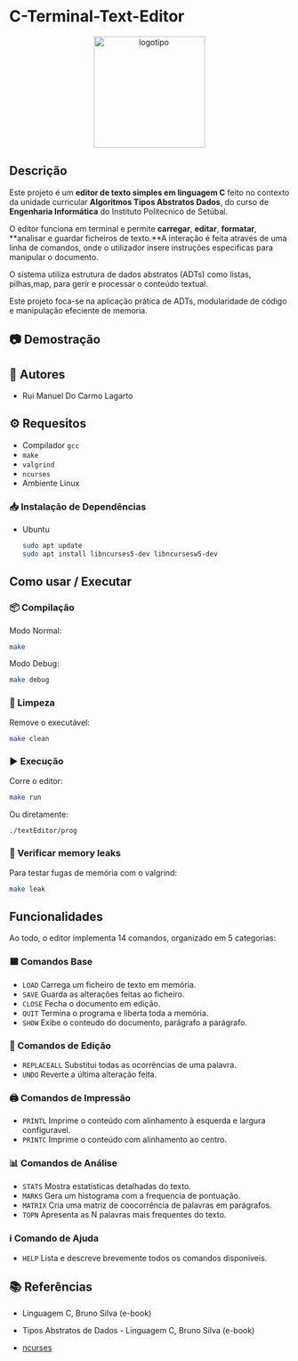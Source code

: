 # C-Terminal-Text-Editor

<p align = "center">
	<img src = "assets/logo.png" alt = "logotipo" width = "200"/>
</p>


## Descrição
Este projeto é um **editor de texto simples em linguagem C** feito no contexto da unidade curricular **Algoritmos Tipos Abstratos Dados**, do curso de **Engenharia Informática** do Instituto Politecnico de Setúbal.

O editor funciona em terminal e permite **carregar**, **editar**, **formatar**, **analisar e guardar ficheiros de texto.**A interação é feita através de uma linha de comandos, onde o utilizador insere instruções especificas para manipular o documento.

O sistema utiliza estrutura de dados abstratos (ADTs) como listas, pilhas,map, para gerir e processar o conteúdo textual.

Este projeto foca-se na aplicação prática de ADTs, modularidade de código e manipulação efeciente de memoria.


## 📷 Demostração



## 👥 Autores
- Rui Manuel Do Carmo Lagarto

## ⚙️ Requesitos
- Compilador `gcc`
- `make`
- `valgrind`
- `ncurses`
- Ambiente Linux

### 📥 Instalação de Dependências
- Ubuntu
	```bash
	sudo apt update
	sudo apt install libncurses5-dev libncursesw5-dev
	```

## Como usar / Executar
### 📦 Compilação
Modo Normal:
```bash 
make
```

Modo Debug:
```bash 
make debug
```


### 🧹 Limpeza
Remove o executável:
```bash 
make clean
```

### ▶️ Execução
Corre o editor:
```bash 
make run
```

Ou diretamente:
```bash 
./textEditor/prog
```


### 🧠 Verificar memory leaks
Para testar fugas de memória com o valgrind:
```bash 
make leak
```

## Funcionalidades
Ao todo, o editor implementa 14 comandos, organizado em 5 categorias:

### 🟦 Comandos Base
 - `LOAD`  Carrega um ficheiro de texto em memória.
 - `SAVE`  Guarda as alterações feitas ao ficheiro.
 - `CLOSE` Fecha o documento em edição.
 - `QUIT`  Termina o programa e liberta toda a memória.
 - `SHOW`  Exibe o conteudo do documento, parágrafo a parágrafo.

 ### 📝 Comandos de Edição
 - `REPLACEALL` Substitui todas as ocorrências de uma palavra.
 - `UNDO` Reverte a última alteração feita.

 ### 🖨️ Comandos de Impressão
 - `PRINTL` Imprime o conteúdo com alinhamento à esquerda e largura configuravel.
 - `PRINTC` Imprime o conteúdo com alinhamento ao centro.

 ### 📊 Comandos de Análise
  - `STATS`  Mostra estatísticas detalhadas do texto.
  - `MARKS`  Gera um histograma com a frequencia de pontuação.
  - `MATRIX` Cria uma matriz de coocorrência de palavras em parágrafos.
  - `TOPN` Apresenta as N palavras mais frequentes do texto.

 ### ℹ️ Comando de Ajuda
 - `HELP` Lista e descreve brevemente todos os comandos disponiveis.

## 📚 Referências
 - Linguagem C, Bruno Silva (e-book)

 - Tipos Abstratos de Dados - Linguagem C, Bruno Silva (e-book)

 - [ncurses](https://terminalroot.com.br/ncurses/)


